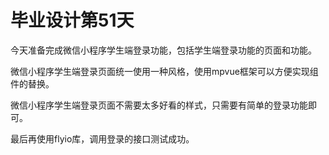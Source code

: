 # 毕业设计第51天

今天准备完成微信小程序学生端登录功能，包括学生端登录功能的页面和功能。

微信小程序学生端登录页面统一使用一种风格，使用mpvue框架可以方便实现组件的替换。

微信小程序学生端登录页面不需要太多好看的样式，只需要有简单的登录功能即可。

最后再使用flyio库，调用登录的接口测试成功。
